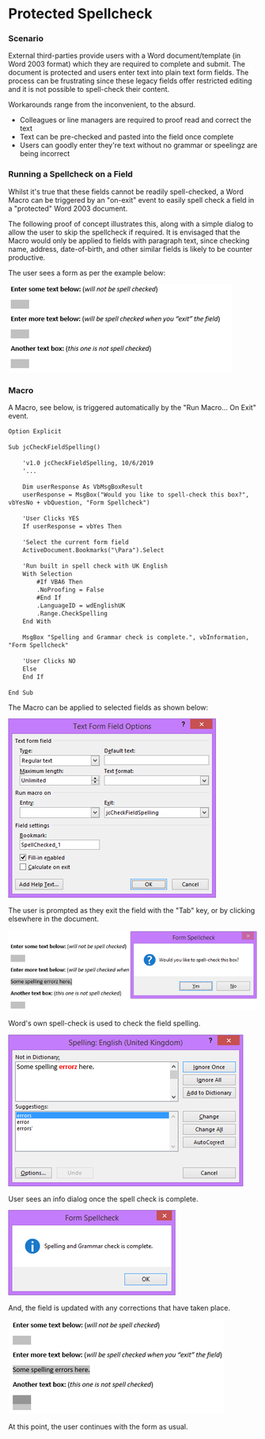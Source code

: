 # Protected Spellcheck

### Scenario

External third-parties provide users with a Word document/template (in Word 2003 format) which they are required to complete and submit. The document is protected and users enter text into plain text form fields. The process can be frustrating since these legacy fields offer restricted editing and it is not possible to spell-check their content.

Workarounds range from the inconvenient, to the absurd.

* Colleagues or line managers are required to proof read and correct the text
* Text can be pre-checked and pasted into the field once complete
* Users can goodly enter they're text without no grammar or speelingz are being incorrect

### Running a Spellcheck on a Field

Whilst it's true that these fields cannot be readily spell-checked, a Word Macro can be triggered by an "on-exit" event to easily spell check a field in a "protected" Word 2003 document.

The following proof of concept illustrates this, along with a simple dialog to allow the user to skip the spellcheck if required. It is envisaged that the Macro would only be applied to fields with paragraph text, since checking name, address, date-of-birth, and other similar fields is likely to be counter productive.

The user sees a form as per the example below:

![empty form](https://github.com/jonathancraddock/protected-spellcheck/blob/master/prot-spell-1.png "Empty protected form.")

### Macro

A Macro, see below, is triggered automatically by the "Run Macro... On Exit" event.

```VBScript
Option Explicit

Sub jcCheckFieldSpelling()
    
    'v1.0 jcCheckFieldSpelling, 10/6/2019
    '...
    
    Dim userResponse As VbMsgBoxResult
    userResponse = MsgBox("Would you like to spell-check this box?", vbYesNo + vbQuestion, "Form Spellcheck")
     
    'User Clicks YES
    If userResponse = vbYes Then
    
    'Select the current form field
    ActiveDocument.Bookmarks("\Para").Select
    
    'Run built in spell check with UK English
    With Selection
        #If VBA6 Then
        .NoProofing = False
        #End If
        .LanguageID = wdEnglishUK
        .Range.CheckSpelling
    End With

    MsgBox "Spelling and Grammar check is complete.", vbInformation, "Form Spellcheck"

    'User Clicks NO
    Else
    End If

End Sub
```

The Macro can be applied to selected fields as shown below: 

![field dialog](https://github.com/jonathancraddock/protected-spellcheck/blob/master/prot-spell-2.png "Form field dialog.")

The user is prompted as they exit the field with the "Tab" key, or by clicking elsewhere in the document.
    
![prompt](https://github.com/jonathancraddock/protected-spellcheck/blob/master/prot-spell-3.png "Spell check prompt.")

Word's own spell-check is used to check the field spelling.

![suggestions](https://github.com/jonathancraddock/protected-spellcheck/blob/master/prot-spell-4.png "Suggestions.")

User sees an info dialog once the spell check is complete.

![complete](https://github.com/jonathancraddock/protected-spellcheck/blob/master/prot-spell-5.png "Spell check complete.")

And, the field is updated with any corrections that have taken place.

![corrected](https://github.com/jonathancraddock/protected-spellcheck/blob/master/prot-spell-6.png "Spelling corrected.")

At this point, the user continues with the form as usual.
